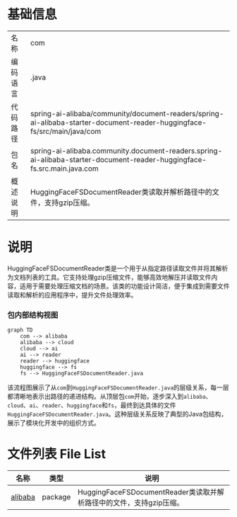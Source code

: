 # 基础信息

|      |      |
|------|------|
| 名称 | com |
| 编码语言 | .java |
| 代码路径 | spring-ai-alibaba/community/document-readers/spring-ai-alibaba-starter-document-reader-huggingface-fs/src/main/java/com |
| 包名 | spring-ai-alibaba.community.document-readers.spring-ai-alibaba-starter-document-reader-huggingface-fs.src.main.java.com |
| 概述说明 | HuggingFaceFSDocumentReader类读取并解析路径中的文件，支持gzip压缩。 |

# 说明

HuggingFaceFSDocumentReader类是一个用于从指定路径读取文件并将其解析为文档列表的工具。它支持处理gzip压缩文件，能够高效地解压并读取文件内容，适用于需要处理压缩文档的场景。该类的功能设计简洁，便于集成到需要文件读取和解析的应用程序中，提升文件处理效率。


### 包内部结构视图

```mermaid
graph TD
    com --> alibaba
    alibaba --> cloud
    cloud --> ai
    ai --> reader
    reader --> huggingface
    huggingface --> fs
    fs --> HuggingFaceFSDocumentReader.java
```

该流程图展示了从`com`到`HuggingFaceFSDocumentReader.java`的层级关系，每一层都清晰地表示出路径的递进结构。从顶层包`com`开始，逐步深入到`alibaba`、`cloud`、`ai`、`reader`、`huggingface`和`fs`，最终到达具体的文件`HuggingFaceFSDocumentReader.java`。这种层级关系反映了典型的Java包结构，展示了模块化开发中的组织方式。

# 文件列表 File List

| 名称   | 类型  | 说明 |
|-------|------|-------------|
| [alibaba](alibaba/_module.md) | package | HuggingFaceFSDocumentReader类读取并解析路径中的文件，支持gzip压缩。 |


